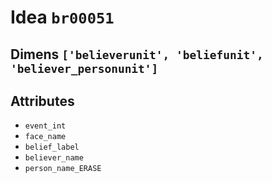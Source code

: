 # Idea `br00051`

## Dimens `['believerunit', 'beliefunit', 'believer_personunit']`

## Attributes
- `event_int`
- `face_name`
- `belief_label`
- `believer_name`
- `person_name_ERASE`
